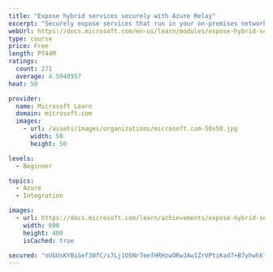 ```yaml
---
title: "Expose hybrid services securely with Azure Relay"
excerpt: "Securely expose services that run in your on-premises network to clients in the cloud, without having to open a port on your firewall or make intrusive changes to your corporate network infrastructure."
webUrl: https://docs.microsoft.com/en-us/learn/modules/expose-hybrid-services-with-azure-relay/
type: course
price: Free
length: PT44M
ratings:
  count: 271
  average: 4.5940957
heat: 50

provider:
  name: Microsoft Learn
  domain: microsoft.com
  images:
    - url: /assets/images/organizations/microsoft.com-50x50.jpg
      width: 50
      height: 50

levels:
  - Beginner

topics:
  - Azure
  - Integration

images:
  - url: https://docs.microsoft.com/learn/achievements/expose-hybrid-services-with-azure-relay-social.png
    width: 800
    height: 400
    isCached: true

secured: "nUGUsKYBiGef30fC/s7Lj1O5Nr7eefHRHzwORwJAw1ZrVPtiKad7+B7yhwhkTbOaki5rUNdhc8i9vc6bhD/LI63VVFa3Kd3ck41A2iN40hiE6Y1EiyLfpKaF4a6hbgX7ONcoNVOh9L/nY29+t81iN+Oz7LYUtqkdnXw1L8Cde/edqSVURUTIzqXkI8VoL+4NkpdwF3DjeuIbLx/SJZj+C5aUH0UVru9NL0hZNrc6wD9L+O1WYnQlcThNgXjPjdrru2OSfJQspa6JN9zKsI2ie+dEkxLnXPAJmU9JPrRLBxGuvJ11Im/AwJCpmtdyakPuL8hJvLo8vxBwNOcTgXEdMzLiwWmscYRyKX0t7prdRUcrsmCngfD163Tp6fnS/3GyN/zbZ9zD522b3+0HQ/vdqoN3oLZi4+vmy/nGbfFig4s=;7gbP3gKBJUEuhRLdFt3U/A=="
---
```


